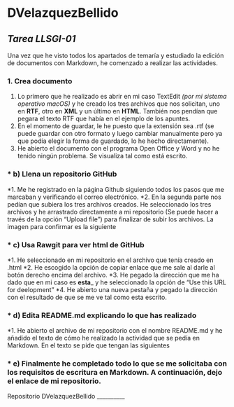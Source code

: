 # DVelazquezBellido

## _Tarea LLSGI-01_

Una vez que he visto todos los apartados de temaría y estudiado la edición de documentos con Markdown, he comenzado a realizar las actividades.

### 1. Crea documento
  1. Lo primero que he realizado es abrir en mi caso TextEdit _(por mi sistema operativo macOS)_ y he creado los tres archivos que nos solicitan, uno en **RTF**, otro en **XML** y un último en **HTML**. También nos pendían que pegara el texto RTF que había en el ejemplo de los apuntes.
  2. En el momento de guardar, le he puesto que la extensión sea .rtf (se puede guardar con otro formato y luego cambiar manualmente pero ya que podía elegir la forma de guardado, lo he hecho directamente).
  3. He abierto el documento con el programa Open Office y Word y no he tenido ningún problema. Se visualiza tal como está escrito.

### * **b) Llena un repositorio GitHub**
  *1. Me he registrado en la página Github siguiendo todos los pasos que me marcaban y verificando el correo electrónico.
  *2.	En la segunda parte nos pedían que subiera los tres archivos creados. He seleccionado los tres archivos y he arrastrado directamente a mi repositorio (Se puede hacer a través de la opción “Upload file”) para finalizar de subir los archivos.
La imagen para confirmar es la siguiente

### * **c)	Usa Rawgit para ver html de GitHub**
  *1.	He seleccionado en mi repositorio en el archivo que tenía creado en .html
  *2.	He escogido la opción de copiar enlace que me sale al darle al botón derecho encima del archivo.
  *3.	He pegado la dirección que me ha dado que en mi caso es ____esta_____ y he seleccionado la opción de “Use this URL for deelopment”
 *4.	He abierto una nueva pestaña y pegado la dirección con el resultado de que se me ve tal como esta escrito.

### * **d)	Edita README.md explicando lo que has realizado**
  *1.	He abierto el archivo de mi repositorio con el nombre README.md y he añadido el texto de cómo he realizado la actividad que se pedía en Markdown. En el texto se pide que tengan las siguientes

### * e)	Finalmente he completado todo lo que se me solicitaba con los requisitos de escritura en Markdown. A continuación, dejo el enlace de mi repositorio.

Repositorio DVelazquezBellido __________
